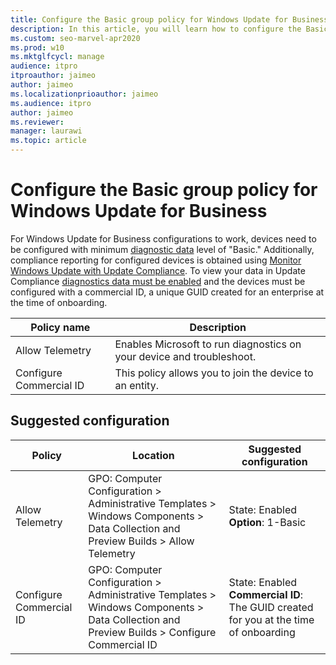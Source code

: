```yaml
---
title: Configure the Basic group policy for Windows Update for Business
description: In this article, you will learn how to configure the Basic group policy for Windows Update for Business.
ms.custom: seo-marvel-apr2020
ms.prod: w10
ms.mktglfcycl: manage
audience: itpro
itproauthor: jaimeo
author: jaimeo
ms.localizationprioauthor: jaimeo
ms.audience: itpro
author: jaimeo
ms.reviewer: 
manager: laurawi
ms.topic: article
---
```

# Configure the Basic group policy for Windows Update for Business

For Windows Update for Business configurations to work, devices need to be configured with minimum [diagnostic data](https://docs.microsoft.com/windows/privacy/configure-windows-diagnostic-data-in-your-organization) level of "Basic." Additionally, compliance reporting for configured devices is obtained using [Monitor Windows Update with Update Compliance](https://docs.microsoft.com/windows/deployment/update/update-compliance-monitor). To view your data in Update Compliance [diagnostics data must be enabled](https://docs.microsoft.com/windows/deployment/update/windows-analytics-get-started#set-diagnostic-data-levels) and the devices must be configured with a commercial ID, a unique GUID created for an enterprise at the time of onboarding.

|Policy name|Description |
|-|-|
|Allow Telemetry|Enables Microsoft to run diagnostics on your device and troubleshoot.|
|Configure Commercial ID|This policy allows you to join the device to an entity.|

## Suggested configuration

|Policy|Location|Suggested configuration|
|-|-|-|
|Allow Telemetry |GPO: Computer Configuration > Administrative Templates > Windows Components > Data Collection and Preview Builds > Allow Telemetry	|State: Enabled <br>**Option**: 1-Basic|
|Configure Commercial ID|GPO: Computer Configuration > Administrative Templates > Windows Components > Data Collection and Preview Builds > Configure Commercial ID	|State: Enabled <br>**Commercial ID**: The GUID created for you at the time of onboarding|
